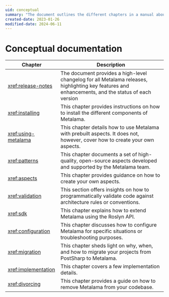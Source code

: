 ```yaml
---
uid: conceptual
summary: "The document outlines the different chapters in a manual about Metalama, covering topics like requirements, installation, usage, aspect creation, validation, configuration, migration, and removal."
created-date: 2023-01-26
modified-date: 2024-06-11
---
```

# Conceptual documentation


| Chapter              | Description                                                                                                              |
|----------------------|--------------------------------------------------------------------------------------------------------------------------|
| <xref:release-notes> | The document provides a high-level changelog for all Metalama releases, highlighting key features and enhancements, and the status of each version
| <xref:installing>   | This chapter provides instructions on how to install the different components of Metalama. |
| <xref:using-metalama> | This chapter details how to use Metalama with prebuilt aspects. It does not, however, cover how to create your own aspects.
| <xref:patterns> | This chapter documents a set of high-quality, open-source aspects developed and supported by the Metalama team. |
| <xref:aspects>      | This chapter provides guidance on how to create your own aspects.
| <xref:validation>    | This section offers insights on how to programmatically validate code against architecture rules or conventions.
| <xref:sdk> | This chapter explains how to extend Metalama using the Roslyn API.
| <xref:configuration>    | This chapter discusses how to configure Metalama for specific situations or troubleshooting purposes. |
| <xref:migration> | This chapter sheds light on why, when, and how to migrate your projects from PostSharp to Metalama.
| <xref:implementation> | This chapter covers a few implementation details.
| <xref:divorcing> | This chapter provides a guide on how to remove Metalama from your codebase.



